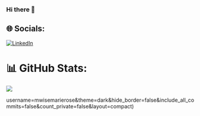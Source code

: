 ### Hi there 👋

## 🌐 Socials:
[![LinkedIn](https://img.shields.io/badge/LinkedIn-%230077B5.svg?logo=linkedin&logoColor=white)](https://www.linkedin.com/in/mwiseneza) 

# 📊 GitHub Stats:
![](https://github-readme-stats.vercel.app/api?username=mwisemarierose&theme=dark&hide_border=false&include_all_commits=false&count_private=false)<br/>

username=mwisemarierose&theme=dark&hide_border=false&include_all_commits=false&count_private=false&layout=compact)


